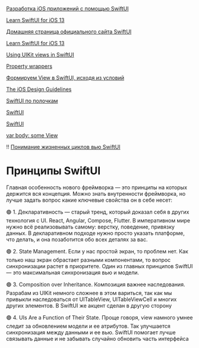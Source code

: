 [Разработка iOS приложений с помощью SwiftUI](https://habr.com/ru/post/528274/)

[Learn SwiftUI for iOS 13](https://designcode.io/swiftui-course)

[Домашняя страница официального сайта SwiftUI](https://developer.apple.com/documentation/swiftui/)

[Learn SwiftUI for iOS 13](https://designcode.io/swiftui-course)

[Using UIKit views in SwiftUI](https://swiftwithmajid.com/2020/01/29/using-uikit-views-in-swiftui/)

[Property wrappers](https://purple.telstra.com/blog/swiftui---state-vs--stateobject-vs--observedobject-vs--environme)

[Формируем View в SwiftUI, исходя из условий](https://habr.com/ru/post/495746/)

[The iOS Design Guidelines](https://ivomynttinen.com/blog/ios-design-guidelines)

[SwiftUI по полочкам](https://habr.com/ru/post/485548/)

[SwiftUI](https://swiftui-lab.com/frame-behaviors/)

[SwiftUI](https://daddycoding.com/swiftui/)

[var body: some View](https://www.youtube.com/live/x_B6aiglbc8?feature=share&t=4469)

!! [Понимание жизненных циклов вью SwiftUI](https://vc.ru/dev/573105-ponimanie-zhiznennyh-ciklov-vyu-swiftui)

# Принципы SwiftUI

Главная особенность нового фреймворка — это принципы на которых держится вся концепция. Можно знать внутренности фреймворка, но лучше задать вопрос какие ключевые свойства он в себе несет:

🟣 1. Декларативность — старый тренд, который доказал себя в других технология с UI. React, Angular, Compose, Flutter. В императивном мире нужно всё реализовывать самому: верстку, поведение, привязку данных. В декларативном подходе нужно просто указать платформе, что делать, и она позаботится обо всех деталях за вас.

🟣 2. State Management. Если у нас простой экран, то проблем нет. Как только наш экран обрастает разными компонентами, то вопрос синхронизации растет в приоритете. Один из главных принципов SwiftUI — это максимальная синхронизация вью и модели.

🟣 3. Composition over Inheritance. Композиция важнее наследования. Разрабам из UIKit немного сложнее в этом вариться, так как мы привыкли наследоваться от UITableView, UITableViewCell и многих других элементов. В SwiftUI же акцент сделан в другую сторону

🟣 4. UIs Are a Function of Their State. Проще говоря, view намного умнее следит за обновлением модели и ее атрибутов. Так улучшается синхронизация между данными и ее вью. SwiftUI помогает лучше связывать данные и не забывать случайно обновить часть интерфейса
